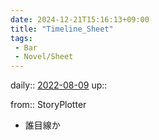 ```yaml
---
date: 2024-12-21T15:16:13+09:00
title: "Timeline_Sheet"
tags:
 - Bar
 - Novel/Sheet
---
```


daily:: [2022-08-09](Daily_Note/2022-08-09.md)
up::

from:: StoryPlotter

- 誰目線か



